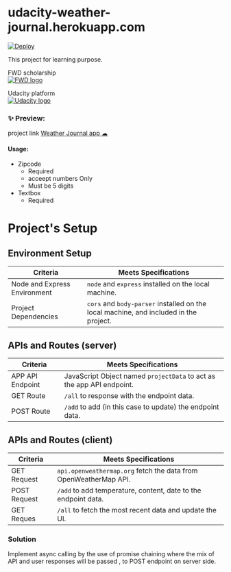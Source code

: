 # udacity-weather-journal.herokuapp.com

[![Deploy](https://www.herokucdn.com/deploy/button.svg)](https://heroku.com/deploy)

This project for learning purpose.

FWD scholarship<br/>
[![FWD logo](/assets/fwd-egypt.jpg "fwd logo")](https://egfwd.com/)

Udacity platform<br/>
[![Udacity logo](/assets/udacity.jpg "udacity logo")](https://www.udacity.com/)

### ✨ Preview:
project link [Weather Journal app ☁](https://udacity-weather-journal.herokuapp.com/) 

#### Usage: 
- Zipcode 
  - Required
  - acceept numbers Only 
  - Must be 5 digits
- Textbox
  - Required

# Project's Setup

## Environment Setup

| Criteria                     | Meets Specifications                                                                            |
| ---------------------------- | ------------------------------------------------------------------------------------------------|
| Node and Express Environment | `node` and `express` installed on the local machine.                                            |
| Project Dependencies         | `cors` and `body-parser` installed on the local machine, and included in the project.           |


## APIs and Routes (server)

| Criteria             | Meets Specifications                                                                                    |
| -------------------- | ------------------------------------------------------------------------------------------------------- |
| APP API Endpoint     |  JavaScript Object named `projectData` to act as the app API endpoint.                                  |
| GET Route            | `/all` to response with the endpoint data.                                                              |
| POST Route           | `/add` to add (in this case to update) the endpoint data.                                               |


## APIs and Routes (client)

| Criteria             | Meets Specifications                                                                                    |
| -------------------- | ------------------------------------------------------------------------------------------------------- |
| GET Request          | `api.openweathermap.org` fetch the data from OpenWeatherMap API.                                        |
| POST Request         | `/add` to add temperature, content, date to the endpoint data.                                          |
| GET Reques           | `/all` to fetch the most recent data and update the UI.                                                 |


### Solution
Implement async calling by the use of promise chaining where the mix of API and user responses will be passed , to POST endpoint on server side.